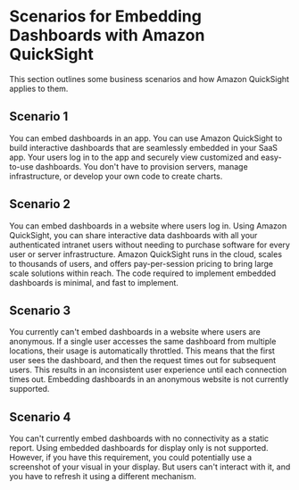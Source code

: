# Scenarios for Embedding Dashboards with Amazon QuickSight<a name="embedded-dashboards-scenarios"></a>

This section outlines some business scenarios and how Amazon QuickSight applies to them\.

## Scenario 1<a name="embedded-dashboards-scenario-1"></a>

You can embed dashboards in an app\. You can use Amazon QuickSight to build interactive dashboards that are seamlessly embedded in your SaaS app\. Your users log in to the app and securely view customized and easy\-to\-use dashboards\. You don't have to provision servers, manage infrastructure, or develop your own code to create charts\. 

## Scenario 2<a name="embedded-dashboards-scenario-2"></a>

You can embed dashboards in a website where users log in\. Using Amazon QuickSight, you can share interactive data dashboards with all your authenticated intranet users without needing to purchase software for every user or server infrastructure\. Amazon QuickSight runs in the cloud, scales to thousands of users, and offers pay\-per\-session pricing to bring large scale solutions within reach\. The code required to implement embedded dashboards is minimal, and fast to implement\. 

## Scenario 3<a name="embedded-dashboards-scenario-3"></a>

You currently can't embed dashboards in a website where users are anonymous\. If a single user accesses the same dashboard from multiple locations, their usage is automatically throttled\. This means that the first user sees the dashboard, and then the request times out for subsequent users\. This results in an inconsistent user experience until each connection times out\. Embedding dashboards in an anonymous website is not currently supported\.

## Scenario 4<a name="embedded-dashboards-scenario-4"></a>

You can't currently embed dashboards with no connectivity as a static report\. Using embedded dashboards for display only is not supported\. However, if you have this requirement, you could potentially use a screenshot of your visual in your display\. But users can't interact with it, and you have to refresh it using a different mechanism\.